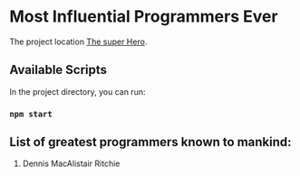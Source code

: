 # Most Influential Programmers Ever

The project location [The super Hero](https://github.com/facebook/create-react-app).

## Available Scripts

In the project directory, you can run:

### `npm start`

## List of greatest programmers known to mankind:

1. Dennis MacAlistair Ritchie
